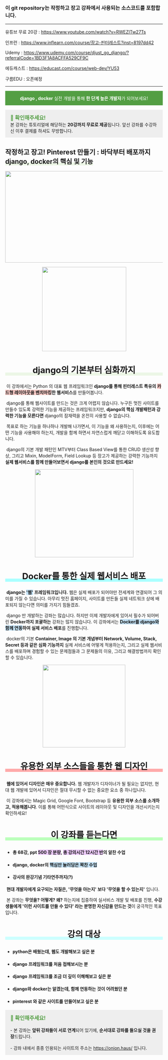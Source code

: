 ### 이 git repository는 작정하고 장고 강좌에서 사용되는 소스코드를 포함합니다.


-----------------


유튜브 무료 20강 : https://www.youtube.com/watch?v=RWEZITw27Ts

인프런 : https://www.inflearn.com/course/장고-핀터레스트?inst=8197dd42

Udemy : https://www.udemy.com/course/djust_go_django/?referralCode=1BD3F1A8ACFFA529CF9C

에듀캐스트 : https://educast.com/course/web-dev/YU53

구름EDU : 오픈예정


--------------



<p style="text-align: center; background-color: #539e43; color: #fff; padding: 0.8rem;"><strong>django , docker</strong> 실전 개발을 통해 <strong>한 단계 높은 개발자</strong>가 되어보세요!</p>
<p style="background-color: #eeeeee; padding: 0.8rem 0.8rem 0.8rem 1rem;"><span style="color: #539e43;"><strong style="font-size: 1.05rem;">📣 확인해주세요!</strong></span><br />본 강좌는 튜토리얼에 해당하는 <strong>20강까지 무료로 제공</strong>됩니다. 앞선 강좌를 수강하신 이후 결제를 하셔도 무방합니다.</p>
<h2></h2>
<h2><strong>작정하고 장고! Pinterest 만들기 : 바닥부터 배포까지<br /><span style="font-size: 1.3rem; box-shadow: inset 0 -10px #ecf6e6;">django, docker의 핵심 및 기능</span></strong></h2>
<p></p>
<p></p>
<p><img src="https://cdn.inflearn.com/public/files/courses/326338/3fe0702d-f564-4e2f-a89c-f46ad5e5a040/강좌섬네일.jpg" width="519" height="292" alt="" style="display: block; margin-left: auto; margin-right: auto;" /></p>
<p></p>
<p></p>
<p><img src="https://cdn.inflearn.com/public/files/courses/326338/95dc5b85-6520-47dd-bf4d-286d18aeb097/다운로드.png" width="269" height="269" alt="" style="display: block; margin-left: auto; margin-right: auto;" /></p>
<h2 style="text-align: center; font-size: 1.7rem; box-shadow: inset 0 -10px #ecf6e6;">django의 기본부터 심화까지</h2>
<p>&nbsp;이 강좌에서는 Python 의 대표 웹 프레임워크인 <strong>django를 통해 핀터레스트 특유의 <span style="background-color: #f8cac6;">카드형 레이아웃을 벤치마킹</span>한 웹서비스</strong>를 만들어봅니다.</p>
<p>&nbsp;django를 통해 웹사이트를 만드는 것은 크게 어렵지 않습니다. 누구든 멋진 사이트를 만들수 있도록 강력한 기능을 제공하는 프레임워크지만, <strong>django의 핵심 개발패턴과 강력한 기능을 모른다면</strong> django의 잠재력을 온전히 사용할 수 없습니다.&nbsp;</p>
<p>&nbsp;목표로 하는 기능을 하나하나 개발해 나가면서, 이 기능을 왜 사용하는지, 이후에는 어떤 기능을 사용해야 하는지, 개발을 함께 하면서 자연스럽게 깨닫고 이해하도록 유도합니다.</p>
<p>&nbsp;django의 기본 개발 패턴인 MTV부터 Class Based View를 통한 CRUD 생산성 향상, 그리고 Mixin, ModelForm, Field Lookup 등 장고가 제공하는 강력한 기능까지 <strong>실제 웹서비스를 함께 만들어보면서 django를 본인의 것으로 만드세요!</strong></p>
<p></p>
<p></p>
<p><img src="https://cdn.inflearn.com/public/files/courses/326338/699192f7-aec1-4e28-a471-473387cabcca/docker-logo.png" width="315" height="281" alt="" style="display: block; margin-left: auto; margin-right: auto;" /></p>
<p></p>
<h2 style="text-align: center; font-size: 1.7rem; box-shadow: inset 0 -10px #aff;">Docker를 통한 실제 웹서비스 배포</h2>
<p>&nbsp;<strong>django는 <span style="background-color: #c2e0f4;">'웹'</span> 프레임워크입니다.</strong> 웹은 실제 배포가 되어야만 전세계와 연결되어 그 의미를 가질 수 있습니다. 아무리 멋진 홈페이지, 사이트를 만든들 실제 네트워크 상에 배포되지 않는다면 의미를 가지기 힘들겠죠.</p>
<p>&nbsp;django 만 개발하는 강좌는 많습니다. 하지만 이제 개발자에게 있어서 필수가 되어버린 <strong>Docker까지 포괄하는</strong> 강좌는 많지 않습니다. 이 강좌에서는 <strong><span style="background-color: #c2e0f4;">Docker를 django와 함께 연동</span>하여 실제 서비스 배포</strong>를 진행합니다.</p>
<p>&nbsp;docker의 기본 <strong>Container, Image 의 기본 개념부터 Network, Volume, Stack, Secret 등과 같은 심화 기능까지</strong> 실제 서비스에 어떻게 적용하는지, 그리고 실제 웹서비스를 배포하며 경험할 수 있는 문제점들과 그 문제들의 이유, 그리고 해결방법까지 확인할 수 있습니다.</p>
<p></p>
<p></p>
<p></p>
<p><img src="https://cdn.inflearn.com/public/files/courses/326338/f604fc6d-1088-43ac-954c-00b0aa67bb5f/d3d175e560ae133f1ed5cd4ec173751a.png" width="264" height="264" alt="" style="display: block; margin-left: auto; margin-right: auto;" /></p>
<h3 style="text-align: center; font-size: 1.7rem; box-shadow: inset 0 -10px #faa;">유용한 외부 소스들을 통한 웹 디자인</h3>
<p>&nbsp;<strong>웹에 있어서 디자인은 매우 중요합니다.</strong> 웹 개발자가 디자이너가 될 필요는 없지만, 현대 웹 개발에 있어서 디자인은 절대 무시할 수 없는 중요한 요소 중 하나입니다.</p>
<p>&nbsp;이 강좌에서는 Magic Grid, Google Font, Bootstrap 등 <strong>유용한 외부 소스를 소개하고, 적용해봅니다</strong>. 이를 통해 어떤식으로 사이트의 레이아웃 및 디자인을 개선시키는지 확인하세요!</p>
<p></p>
<p></p>
<p></p>
<h3 style="text-align: center; font-size: 1.7rem; box-shadow: inset 0 -10px #bfb;">이 강좌를 듣는다면</h3>
<ul>
<li>
<h4>총 68강, ppt <span style="background-color: #eccafa;">500 장 분량</span>, <span style="background-color: #eccafa;">총 강의시간 12시간 반</span>의 알찬 수업</h4>
</li>
<li>
<h4>django, docker의 <span style="background-color: #c2e0f4;">핵심만 눌러담은 꽉찬 수업</span></h4>
</li>
<li>
<h4>강사의 완강기념 기타연주까지(?)</h4>
</li>
</ul>
<p></p>
<p>&nbsp;<strong>현대 개발자에게 요구되는 자질은, '무엇을 아는지' 보다 '무엇을 할 수 있는지'</strong> 입니다.</p>
<p>&nbsp;본 강좌는 <strong>무엇을? 어떻게? 왜? </strong>하는지에 집중하여 실서비스 개발 및 배포를 진행, <strong>수강생들에게 '이런 사이트를 만들 수 있다' 라는 분명한 자신감을 만드는 것</strong>이 궁극적인 목표입니다.</p>
<p></p>
<p></p>
<h3 style="text-align: center; font-size: 1.7rem; box-shadow: inset 0 -10px #cff;">강의 대상</h3>
<ul>
<li>
<h4>python은 배웠는데, 웹도 개발해보고 싶은 분</h4>
</li>
<li>
<h4><strong>django 프레임워크를 처음 접해보시는 분</strong></h4>
</li>
<li>
<h4>django 프레임워크를 조금 더 깊이 이해해보고 싶은 분</h4>
</li>
<li>
<h4>django와 docker는 알겠는데, 함께 연동하는 것이 어려웠던 분</h4>
</li>
<li>
<h4>pinterest 와 같은 사이트를 만들어보고 싶은 분</h4>
</li>
</ul>
<p></p>
<p></p>
<p style="background-color: #eeeeee; padding: 0.8rem 0.8rem 0.8rem 1rem;"><span style="color: #539e43;"><strong style="font-size: 1.05rem;">📣 확인해주세요!<br /></strong></span><br />- 본 강좌는 <strong>앞뒤 강좌들이 서로 연계</strong>되어 있기에, <strong>순서대로 강좌를 들으실 것을 권장</strong>드립니다.<br /><br /><span style="color: #3598db;"></span>- 강좌 내에서 종종 인용되는 사이트의 주소는 <a href="https://onion.haus/" target="_blank" rel="noopener">https://onion.haus/</a>&nbsp;입니다.</p>
<p></p>
